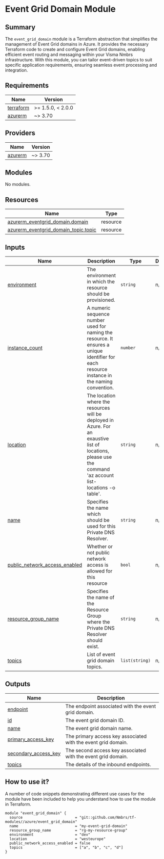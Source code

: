 # Event Grid Domain Module

## Summary

The `event_grid_domain` module is a Terraform abstraction that simplifies the management of Event Grid domains in Azure. It provides the necessary Terraform code to create and configure Event Grid domains, enabling efficient event routing and messaging within your Visma Nmbrs infrastructure. With this module, you can tailor event-driven topics to suit specific application requirements, ensuring seamless event processing and integration.

## Requirements

| Name | Version |
|------|---------|
| <a name="requirement_terraform"></a> [terraform](#requirement\_terraform) | >= 1.5.0, < 2.0.0 |
| <a name="requirement_azurerm"></a> [azurerm](#requirement\_azurerm) | ~> 3.70 |

## Providers

| Name | Version |
|------|---------|
| <a name="provider_azurerm"></a> [azurerm](#provider\_azurerm) | ~> 3.70 |

## Modules

No modules.

## Resources

| Name | Type |
|------|------|
| [azurerm_eventgrid_domain.domain](https://registry.terraform.io/providers/hashicorp/azurerm/latest/docs/resources/eventgrid_domain) | resource |
| [azurerm_eventgrid_domain_topic.topic](https://registry.terraform.io/providers/hashicorp/azurerm/latest/docs/resources/eventgrid_domain_topic) | resource |

## Inputs

| Name | Description | Type | Default | Required |
|------|-------------|------|---------|:--------:|
| <a name="input_environment"></a> [environment](#input\_environment) | The environment in which the resource should be provisioned. | `string` | n/a | yes |
| <a name="input_instance_count"></a> [instance\_count](#input\_instance\_count) | A numeric sequence number used for naming the resource. It ensures a unique identifier for each resource instance in the naming convention. | `number` | n/a | yes |
| <a name="input_location"></a> [location](#input\_location) | The location where the resources will be deployed in Azure. For an exaustive list of locations, please use the command 'az account list-locations -o table'. | `string` | n/a | yes |
| <a name="input_name"></a> [name](#input\_name) | Specifies the name which should be used for this Private DNS Resolver. | `string` | n/a | yes |
| <a name="input_public_network_access_enabled"></a> [public\_network\_access\_enabled](#input\_public\_network\_access\_enabled) | Whether or not public network access is allowed for this resource | `bool` | n/a | yes |
| <a name="input_resource_group_name"></a> [resource\_group\_name](#input\_resource\_group\_name) | Specifies the name of the Resource Group where the Private DNS Resolver should exist. | `string` | n/a | yes |
| <a name="input_topics"></a> [topics](#input\_topics) | List of event grid domain topics. | `list(string)` | n/a | yes |

## Outputs

| Name | Description |
|------|-------------|
| <a name="output_endpoint"></a> [endpoint](#output\_endpoint) | The endpoint associated with the event grid domain. |
| <a name="output_id"></a> [id](#output\_id) | The event grid domain ID. |
| <a name="output_name"></a> [name](#output\_name) | The event grid domain name. |
| <a name="output_primary_access_key"></a> [primary\_access\_key](#output\_primary\_access\_key) | The primary access key associated with the event grid domain. |
| <a name="output_secondary_access_key"></a> [secondary\_access\_key](#output\_secondary\_access\_key) | The second access key associated with the event grid domain. |
| <a name="output_topics"></a> [topics](#output\_topics) | The details of the inbound endpoints. |

## How to use it?

A number of code snippets demonstrating different use cases for the module have been included to help you understand how to use the module in Terraform.

```hcl
module "event_grid_domain" {
  source                        = "git::github.com/Nmbrs/tf-modules//azure/event_grid_domain"
  name                          = "my-event-grid-domain"
  resource_group_name           = "rg-my-resource-group"
  environment                   = "dev"
  location                      = "westeurope"
  public_network_access_enabled = false
  topics                        = ["a", "b", "c", "d"]
}
```
